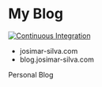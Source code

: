 # My Blog
[![Continuous Integration](https://github.com/josimar-silva/blog/actions/workflows/ci.yaml/badge.svg)](https://github.com/josimar-silva/blog/actions/workflows/ci.yaml)

- josimar-silva.com
- blog.josimar-silva.com

Personal Blog
